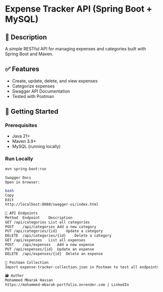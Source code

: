 # Expense Tracker API (Spring Boot + MySQL)

## 📌 Description
A simple RESTful API for managing expenses and categories built with Spring Boot and Maven.

## ✅ Features
- Create, update, delete, and view expenses
- Categorize expenses
- Swagger API Documentation
- Tested with Postman

## 🚀 Getting Started

### Prerequisites
- Java 21+
- Maven 3.9+
- MySQL (running locally)

### Run Locally
```bash
mvn spring-boot:run

Swagger Docs
Open in browser:

bash
Copy
Edit
http://localhost:8080/swagger-ui/index.html

📮 API Endpoints
Method	Endpoint	Description
GET	/api/categories	List all categories
POST	/api/categories	Add a new category
PUT	/api/categories/{id}	Update a category
DELETE	/api/categories/{id}	Delete a category
GET	/api/expenses	List all expenses
POST	/api/expenses	Add a new expense
PUT	/api/expenses/{id}	Update an expense
DELETE	/api/expenses/{id}	Delete an expense

🧪 Postman Collection
Import expense-tracker-collection.json in Postman to test all endpoints.

🗃️ Author
Mohammed Mbarak Hassan
https://mohammed-mbarak-portfolio.onrender.com | LinkedIn

